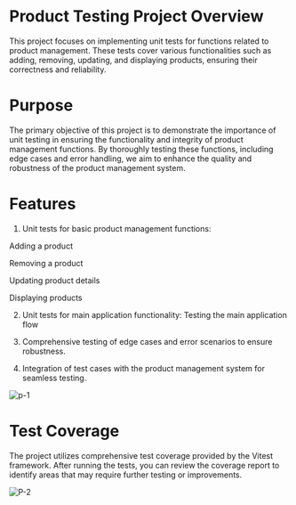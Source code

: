 # Product Testing Project Overview

This project focuses on implementing unit tests for functions related to product management. These tests cover various functionalities such as adding, removing, updating, and displaying products,
ensuring their correctness and reliability.

# Purpose

The primary objective of this project is to demonstrate the importance of unit testing in ensuring the functionality and integrity of product management functions. By thoroughly testing these functions, 
including edge cases and error handling, we aim to enhance the quality and robustness of the product management system.

# Features

1) Unit tests for basic product management functions:
   
Adding a product

Removing a product

Updating product details

Displaying products

2) Unit tests for main application functionality:
Testing the main application flow

3) Comprehensive testing of edge cases and error scenarios to ensure robustness.
   
4) Integration of test cases with the product management system for seamless testing.

![p-1](https://github.com/Nourbh17/productProject_Vitest-testing/assets/92574404/1e66d44e-c5c5-4692-8085-354cd63afa81)

# Test Coverage
The project utilizes comprehensive test coverage provided by the Vitest framework. After running the tests, you can review the coverage report to identify areas that may require further testing or improvements.

![P-2](https://github.com/Nourbh17/productProject_Vitest-testing/assets/92574404/08767f6e-68ce-4779-9502-2db2f142cd7e)
